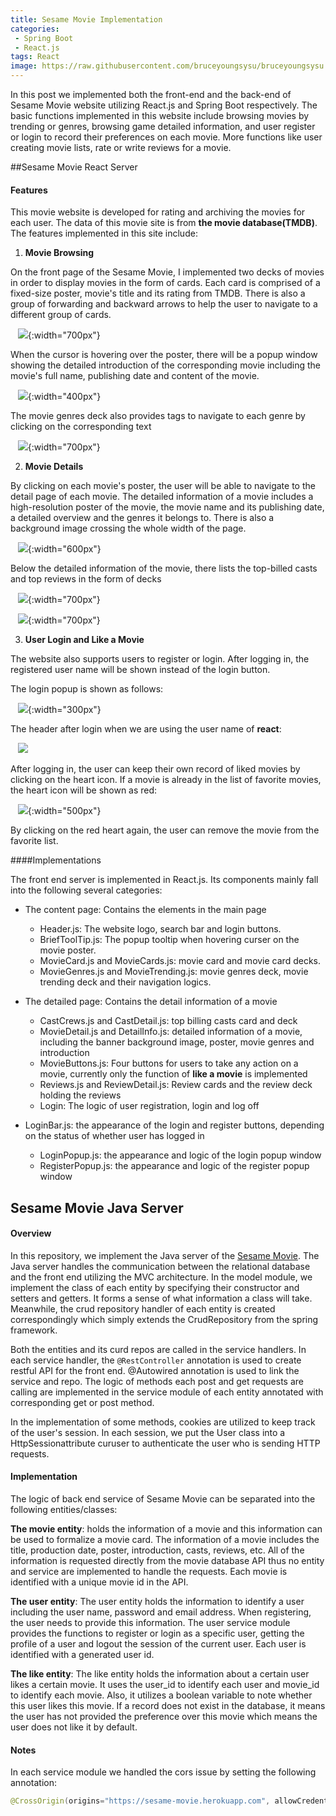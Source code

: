 ```yaml
---
title: Sesame Movie Implementation
categories:
 - Spring Boot
 - React.js
tags: React
image: https://raw.githubusercontent.com/bruceyoungsysu/bruceyoungsysu.github.io/master/_posts/sesame_movie/img_3.png
---
```


In this post we implemented both the front-end and the back-end of Sesame Movie website utilizing React.js and Spring Boot respectively. The basic functions implemented in this website include browsing movies by trending or genres, browsing game detailed information, and user register or login to record their preferences on each movie. More functions like user creating movie lists, rate or write reviews for a movie.

##Sesame Movie React Server



#### Features

This movie website is developed for rating and archiving the movies for each user. The data of this movie site is from ****the movie database(TMDB)****. The features implemented in this site include:

1. **Movie Browsing**

  On the front page of the Sesame Movie, I implemented two decks of movies in order to display movies in the form of cards. Each card is comprised of a fixed-size poster, movie's title and its rating from TMDB. There is also a group of forwarding and backward arrows to help the user to navigate to a different group of cards. 

   ![](https://raw.githubusercontent.com/bruceyoungsysu/bruceyoungsysu.github.io/master/_posts/sesame_movie/img_1.png){:width="700px"}

  When the cursor is hovering over the poster, there will be a popup window showing the detailed introduction of the corresponding movie including the movie's full name, publishing date and content of the movie.

   ![](https://raw.githubusercontent.com/bruceyoungsysu/bruceyoungsysu.github.io/master/_posts/sesame_movie/image-20191229171633864.png){:width="400px"}  

  The movie genres deck also provides tags to navigate to each genre by clicking on the corresponding text

   ![](https://raw.githubusercontent.com/bruceyoungsysu/bruceyoungsysu.github.io/master/_posts/sesame_movie/img_3.png){:width="700px"} 

2. **Movie Details**

  By clicking on each movie's poster, the user will be able to navigate to the detail page of each movie. The detailed information of a movie includes a high-resolution poster of the movie, the movie name and its publishing date, a detailed overview and the genres it belongs to. There is also a background image crossing the whole width of the page.

   ![](https://raw.githubusercontent.com/bruceyoungsysu/bruceyoungsysu.github.io/master/_posts/sesame_movie/image-20191230143008418.png){:width="600px"}

  Below the detailed information of the movie, there lists the top-billed casts and top reviews in the form of decks

   ![](https://raw.githubusercontent.com/bruceyoungsysu/bruceyoungsysu.github.io/master/_posts/sesame_movie/image-20191230144439731.png){:width="700px"}

   ![](https://raw.githubusercontent.com/bruceyoungsysu/bruceyoungsysu.github.io/master/_posts/sesame_movie/image-20191230144547827.png){:width="700px"}

3. **User Login and Like a Movie**

  The website also supports users to register or login. After logging in, the registered user name will be shown instead of the login button. 

  The login popup is shown as follows:

   ![](https://raw.githubusercontent.com/bruceyoungsysu/bruceyoungsysu.github.io/master/_posts/sesame_movie/image-20191230145943707.png){:width="300px"}

  The header after login when we are using the user name of **react**:

   ![](https://raw.githubusercontent.com/bruceyoungsysu/bruceyoungsysu.github.io/master/_posts/sesame_movie/image-20191230153607367.png)

  After logging in, the user can keep their own record of liked movies by clicking on the heart icon. If a movie is already in the list of favorite movies, the heart icon will be shown as red:

   ![](https://raw.githubusercontent.com/bruceyoungsysu/bruceyoungsysu.github.io/master/_posts/sesame_movie/image-20191230162803175.png){:width="500px"}

  By clicking on the red heart again, the user can remove the movie from the favorite list.



####Implementations

The front end server is implemented in React.js. Its components mainly fall into the following several categories:

- The content page: Contains the elements in the main page
  - Header.js: The website logo, search bar and login buttons.
  - BriefToolTip.js: The popup tooltip when hovering curser on the movie poster.
  - MovieCard.js and MovieCards.js: movie card and movie card decks.
  - MovieGenres.js and MovieTrending.js: movie genres deck, movie trending deck and their navigation logics.

- The detailed page: Contains the detail information of a movie
  - CastCrews.js and CastDetail.js: top billing casts card and deck
  - MovieDetail.js and DetailInfo.js: detailed information of a movie, including the banner background image, poster, movie genres and introduction
  - MovieButtons.js: Four buttons for users to take any action on a movie, currently only the function of **like a movie** is implemented
  - Reviews.js and ReviewDetail.js: Review cards and the review deck holding the reviews
  - Login: The logic of user registration, login and log off

- LoginBar.js: the appearance of the login and register buttons, depending on the status of whether user has logged in
  - LoginPopup.js: the appearance and logic of the login popup window
  - RegisterPopup.js: the appearance and logic of the register popup window

## Sesame Movie Java Server

#### Overview

In this repository, we implement the Java server of the [Sesame Movie](https://sesame-movie.herokuapp.com/). The Java server handles the communication between the relational database and the front end utilizing the MVC architecture. In the model module, we implement the class of each entity by specifying their constructor and setters and getters. It forms a sense of what information a class will take. Meanwhile, the crud repository handler of each entity is created correspondingly which simply extends the CrudRepository from the spring framework.

Both the entities and its curd repos are called in the service handlers. In each service handler, the `@RestController` annotation is used to create restful API for the front end. @Autowired annotation is used to link the service and repo. The logic of methods each post and get requests are calling are implemented in the service module of each entity annotated with corresponding get or post method. 

In the implementation of some methods, cookies are utilized to keep track of the user's session. In each session, we put the User class into a HttpSessionattribute curuser to authenticate the user who is sending HTTP requests.



#### Implementation

The logic of back end service of Sesame Movie can be separated into the following entities/classes:



**The movie entity**: holds the information of a movie and this information can be used to formalize a movie card. The information of a movie includes the title, production date, poster, introduction, casts, reviews, etc. All of the information is requested directly from the movie database API thus no entity and service are implemented to handle the requests. Each movie is identified with a unique movie id in the API.



**The user entity**: The user entity holds the information to identify a user including the user name, password and email address. When registering, the user needs to provide this information. The user service module provides the functions to register or login as a specific user, getting the profile of a user and logout the session of the current user. Each user is identified with a generated user id.



**The like entity**: The like entity holds the information about a certain user likes a certain movie. It uses the user_id to identify each user and movie_id to identify each movie. Also, it utilizes a boolean variable to note whether this user likes this movie. If a record does not exist in the database, it means the user has not provided the preference over this movie which means the user does not like it by default.



#### Notes

In each service module we handled the cors issue by setting the following annotation:

```java
@CrossOrigin(origins="https://sesame-movie.herokuapp.com", allowCredentials = "true", allowedHeaders = "*")
```
